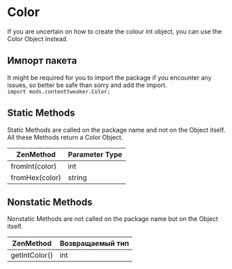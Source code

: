 # Color

If you are uncertain on how to create the colour int object, you can use the Color Object instead.

## Импорт пакета
It might be required for you to import the package if you encounter any issues, so better be safe than sorry and add the import.  
`import mods.contenttweaker.Color;`

## Static Methods

Static Methods are called on the package name and not on the Object itself.  
All these Methods return a Color Object.

| ZenMethod      | Parameter Type |
| -------------- | -------------- |
| fromInt(color) | int            |
| fromHex(color) | string         |


## Nonstatic Methods

Nonstatic Methods are not called on the package name but on the Object itself.

| ZenMethod     | Возвращаемый тип |
| ------------- | ---------------- |
| getIntColor() | int              |